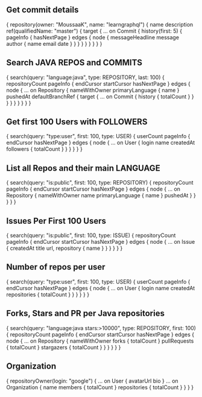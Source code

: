 ## Get commit details
{
  repository(owner: "MoussaaK", name: "learngraphql") {
    name
    description
    ref(qualifiedName: "master") {
      target {
        ... on Commit {
          history(first: 5) {
            pageInfo {
              hasNextPage
            }
            edges {
              node {
                messageHeadline
                message
                author {
                  name
                  email
                  date
                }
              }
            }
          }
        }
      }
    }
  }
}



## Search JAVA REPOS and COMMITS
{
  search(query: "language:java", type: REPOSITORY, last: 100) {
    repositoryCount
    pageInfo {
      endCursor
      startCursor
      hasNextPage
    }
    edges {
      node {
        ... on Repository {
          nameWithOwner
          primaryLanguage {
            name
          }
          pushedAt
          defaultBranchRef {
            target {
              ... on Commit {
                history {
                  totalCount
                }
              }
            }
          }
        }
      }
    }
  }
}

## Get first 100 Users with FOLLOWERS
{
  search(query: "type:user", first: 100, type: USER) {
    userCount
    pageInfo {
      endCursor
      hasNextPage
    }
    edges {
      node {
        ... on User {
          login
          name
          createdAt
          followers {
            totalCount
          }
        }
      }
    }
  }
}

## List all Repos and their main LANGUAGE
{
  search(query: "is:public", first: 100, type: REPOSITORY) {
    repositoryCount
    pageInfo {
      endCursor
      startCursor
      hasNextPage
    }
    edges {
      node {
        ... on Repository {
          nameWithOwner
          name
          primaryLanguage {
            name
          }
          pushedAt
        }
      }
    }
  }
}

## Issues Per First 100 Users
{
  search(query: "is:public", first: 100, type: ISSUE) {
    repositoryCount
    pageInfo {
      endCursor
      startCursor
      hasNextPage
    }
    edges {
      node {
        ... on Issue {
          createdAt
          title
          url,
          repository {
            name
          }
        }
      }
    }
  }
}

## Number of repos per user
{
  search(query: "type:user", first: 100, type: USER) {
    userCount
    pageInfo {
      endCursor
      hasNextPage
    }
    edges {
      node {
        ... on User {
          login
          name
          createdAt
          repositories {
            totalCount
          }
        }
      }
    }
  }
}


## Forks, Stars and PR per Java repositories
{
  search(query: "language:java stars:>10000", type: REPOSITORY, first: 100) {
    repositoryCount
    pageInfo {
      endCursor
      startCursor
      hasNextPage
    }
    edges {
      node {
        ... on Repository {
          nameWithOwner
          forks {
            totalCount
          }
          pullRequests {
            totalCount
          }
          stargazers {
            totalCount
          }
        }
      }
    }
  }
}


## Organization
{
  repositoryOwner(login: "google") {
    ... on User {
      avatarUrl
      bio
    }
    ... on Organization {
      name
      members {
        totalCount
      }
      repositories {
        totalCount
      }
    }
  }
}





